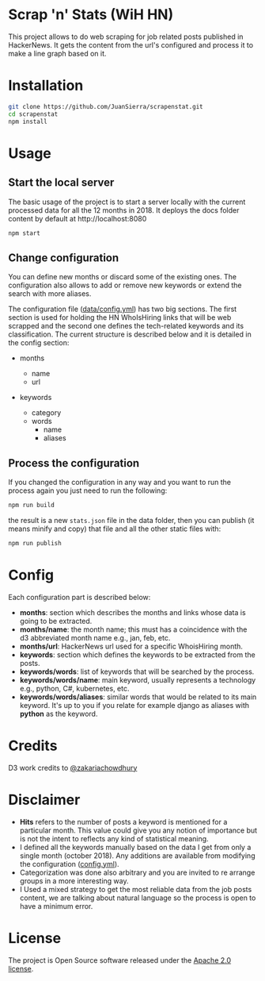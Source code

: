 # Scrap 'n' Stats (WiH HN)
This project allows to do web scraping for job related posts published in HackerNews.  It gets the content from the url's configured and process it to make a line graph based on it.

# Installation
```sh
git clone https://github.com/JuanSierra/scrapenstat.git
cd scrapenstat
npm install
```

# Usage

## Start the local server
The basic usage of the project is to start a server locally with the current processed data for all the 12 months in 2018.  It deploys the docs folder content by default at http://localhost:8080

```sh
npm start
```

## Change configuration
You can define new months or discard some of the existing ones.  The configuration also allows to add or remove new keywords or extend the search with more aliases.

The configuration file ([data/config.yml](https://github.com/JuanSierra/scrapenstat/blob/master/data/config.yml)) has two big sections.  The first section is used for holding the HN WhoIsHiring links that will be web scrapped and the second one defines the tech-related keywords and its classification.
The current structure is described below and it is detailed in the config section:

* months
  * name
  * url

* keywords
  * category
  * words
      * name
      * aliases

## Process the configuration
If you changed the configuration in any way and you want to run the process again you just need to run the following:

```sh
npm run build
```

the result is a new `stats.json` file in the data folder, then you can publish (it means minify and copy) that file and all the other static files with:

```sh
npm run publish
```

# Config
Each configuration part is described below:

  * **months**: section which describes the months and links whose data is going to be extracted.
  * **months/name**: the month name; this must has a coincidence with the d3 abbreviated month name e.g., jan, feb, etc.
  * **months/url**: HackerNews url used for a specific WhoisHiring month. 
  * **keywords**: section which defines the keywords to be extracted from the posts.
  * **keywords/words**: list of keywords that will be searched by the process.
  * **keywords/words/name**: main keyword, usually represents a technology e.g., python, C#, kubernetes, etc.
  * **keywords/words/aliases**: similar words that would be related to its main keyword. It's up to you if you relate for example django as aliases with **python** as the keyword.

# Credits
D3 work credits to [@zakariachowdhury](https://github.com/zakariachowdhury)

# Disclaimer
* **Hits** refers to the number of posts a keyword is mentioned for a particular month.  This value could give you any notion of importance but is not the intent to reflects any kind of statistical meaning.
* I defined all the keywords manually based on the data I get from only a single month (october 2018).  Any additions are available from modifying the configuration ([config.yml](https://github.com/JuanSierra/scrapenstat/blob/master/data/config.yml)).
* Categorization was done also arbitrary and you are invited to re arrange groups in a more interesting way.
* I Used a mixed strategy to get the most reliable data from the job posts content, we are talking about natural language so the process is open to have a minimum error.

# License
The project is Open Source software released under the [Apache 2.0 license](https://github.com/JuanSierra/scrapenstat/blob/master/LICENSE).